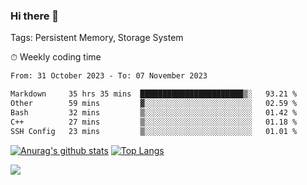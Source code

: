 ### Hi there 👋

Tags: Persistent Memory, Storage System

<!--

[![Anurag's github stats](https://github-readme-stats.vercel.app/api?username=wwyf)](https://github.com/anuraghazra/github-readme-stats)

[![Anurag's github stats](https://github-readme-stats.vercel.app/api?username=wwyf&count_private=true)](https://github.com/anuraghazra/github-readme-stats)


[![Top Langs](https://github-readme-stats.vercel.app/api/top-langs/?username=wwyf&count_private=true&&hide=jupyter%20notebook,html)](https://github.com/anuraghazra/github-readme-stats)



-->


⏱ Weekly coding time

<!--START_SECTION:waka-->

```txt
From: 31 October 2023 - To: 07 November 2023

Markdown     35 hrs 35 mins  ███████████████████████▒░   93.21 %
Other        59 mins         ▓░░░░░░░░░░░░░░░░░░░░░░░░   02.59 %
Bash         32 mins         ▒░░░░░░░░░░░░░░░░░░░░░░░░   01.42 %
C++          27 mins         ▒░░░░░░░░░░░░░░░░░░░░░░░░   01.18 %
SSH Config   23 mins         ▒░░░░░░░░░░░░░░░░░░░░░░░░   01.01 %
```

<!--END_SECTION:waka-->



[![Anurag's github stats](https://github-readme-stats.vercel.app/api?username=wwyf&count_private=true&show_icons=true&hide_border=true)](https://github.com/anuraghazra/github-readme-stats) [![Top Langs](https://github-readme-stats.vercel.app/api/top-langs/?username=wwyf&count_private=true&hide=jupyter%20notebook,html,OpenEdge%20ABL&langs_count=10&layout=compact&hide_border=true)](https://github.com/anuraghazra/github-readme-stats)

<!--

[![willianrod's wakatime stats](https://github-readme-stats.vercel.app/api/wakatime?username=wwyf)](https://github.com/anuraghazra/github-readme-stats)


-->

![](https://hit.yhype.me/github/profile?user_id=23121291)
